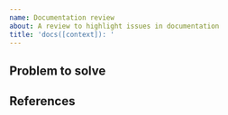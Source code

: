 ```yaml
---
name: Documentation review
about: A review to highlight issues in documentation
title: 'docs([context]): '
---
```


<!-- Please use [context] in title to describe the package related to this issue.
Valid options are; smartcloudjs, cli, discord, workflows, components, webfront, console, webdocs
smartcloud-discord context example: bug(discord): {your title here}
-->

## Problem to solve

<!--
- What product or feature(s) affected?
- What docs or doc section involved? Include links or paths.
- Is there a problem with a specific document, or a feature/process that's not addressed sufficiently in docs?
- Any other ideas or requests?
- Any concepts, procedures, reference info we could add to make it easier to use our project successfully?
- Include use cases, benefits, and/or goals for this work.
- If adding content: What audience is it intended? (What roles and scenarios?)
-->

<!-- Uncomment if you have specifics for how can we solve the problem. You should include guidance to who can address the issue, normally by seeing who last updated the file or functionality which caused the documentation to get outdated.
## Proposal
-->

## References

<!-- Uncomment if you know the merged PR that introduced or updated the documentation requiring review:
Related Pull Request(s):
-->
<!-- Uncomment if you know of any other issues related to this documentation
Related issue(s):
-->

<!-- Uncomment for any additional context, questions, or notes for the technical writer.
## Further Details
-->
